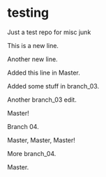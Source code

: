 # testing
Just a test repo for misc junk

This is a new line.

Another new line.

Added this line in Master.

Added some stuff in branch_03.

Another branch_03 edit.

Master!

Branch 04.

Master, Master, Master!

More branch_04.

Master.
